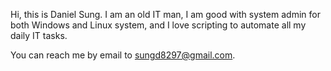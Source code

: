 Hi, this is Daniel Sung.  I am an old IT man, I am good with system admin for both Windows and Linux system, and I love scripting to automate all my daily IT tasks.


You can reach me by email to sungd8297@gmail.com.

